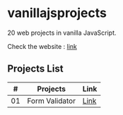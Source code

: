 # vanillajsprojects
20 web projects in vanilla JavaScript.

Check the website : [link](https://jagritparajuli.github.io/vanillajsprojects/)

## Projects List
|#|Projects|Link|
|-|--------|----|
|01|Form Validator|[Link](https://jagritparajuli.github.io/vanillajsprojects/form-validator/index.html)|
